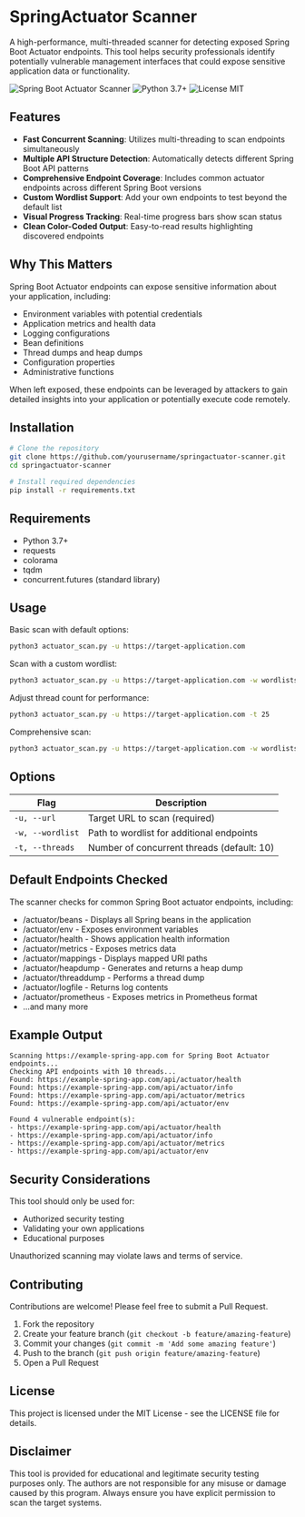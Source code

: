 # SpringActuator Scanner

A high-performance, multi-threaded scanner for detecting exposed Spring Boot Actuator endpoints. This tool helps security professionals identify potentially vulnerable management interfaces that could expose sensitive application data or functionality.

![Spring Boot Actuator Scanner](https://img.shields.io/badge/Spring-Scanner-brightgreen)
![Python 3.7+](https://img.shields.io/badge/Python-3.7+-blue)
![License MIT](https://img.shields.io/badge/License-MIT-green)

## Features

- **Fast Concurrent Scanning**: Utilizes multi-threading to scan endpoints simultaneously
- **Multiple API Structure Detection**: Automatically detects different Spring Boot API patterns
- **Comprehensive Endpoint Coverage**: Includes common actuator endpoints across different Spring Boot versions
- **Custom Wordlist Support**: Add your own endpoints to test beyond the default list
- **Visual Progress Tracking**: Real-time progress bars show scan status
- **Clean Color-Coded Output**: Easy-to-read results highlighting discovered endpoints

## Why This Matters

Spring Boot Actuator endpoints can expose sensitive information about your application, including:

- Environment variables with potential credentials
- Application metrics and health data
- Logging configurations
- Bean definitions
- Thread dumps and heap dumps
- Configuration properties
- Administrative functions

When left exposed, these endpoints can be leveraged by attackers to gain detailed insights into your application or potentially execute code remotely.

## Installation

```bash
# Clone the repository
git clone https://github.com/yourusername/springactuator-scanner.git
cd springactuator-scanner

# Install required dependencies
pip install -r requirements.txt
```

## Requirements

- Python 3.7+
- requests
- colorama
- tqdm
- concurrent.futures (standard library)

## Usage

Basic scan with default options:

```bash
python3 actuator_scan.py -u https://target-application.com
```

Scan with a custom wordlist:

```bash
python3 actuator_scan.py -u https://target-application.com -w wordlists/spring-paths.txt
```

Adjust thread count for performance:

```bash
python3 actuator_scan.py -u https://target-application.com -t 25
```

Comprehensive scan:

```bash
python3 actuator_scan.py -u https://target-application.com -w wordlists/spring-paths.txt -t 20
```

## Options

| Flag | Description |
|------|-------------|
| `-u, --url` | Target URL to scan (required) |
| `-w, --wordlist` | Path to wordlist for additional endpoints |
| `-t, --threads` | Number of concurrent threads (default: 10) |

## Default Endpoints Checked

The scanner checks for common Spring Boot actuator endpoints, including:

- /actuator/beans - Displays all Spring beans in the application
- /actuator/env - Exposes environment variables
- /actuator/health - Shows application health information
- /actuator/metrics - Exposes metrics data
- /actuator/mappings - Displays mapped URI paths
- /actuator/heapdump - Generates and returns a heap dump
- /actuator/threaddump - Performs a thread dump
- /actuator/logfile - Returns log contents
- /actuator/prometheus - Exposes metrics in Prometheus format
- ...and many more

## Example Output

```
Scanning https://example-spring-app.com for Spring Boot Actuator endpoints...
Checking API endpoints with 10 threads...
Found: https://example-spring-app.com/api/actuator/health
Found: https://example-spring-app.com/api/actuator/info
Found: https://example-spring-app.com/api/actuator/metrics
Found: https://example-spring-app.com/api/actuator/env

Found 4 vulnerable endpoint(s):
- https://example-spring-app.com/api/actuator/health
- https://example-spring-app.com/api/actuator/info
- https://example-spring-app.com/api/actuator/metrics
- https://example-spring-app.com/api/actuator/env
```

## Security Considerations

This tool should only be used for:
- Authorized security testing
- Validating your own applications
- Educational purposes

Unauthorized scanning may violate laws and terms of service.

## Contributing

Contributions are welcome! Please feel free to submit a Pull Request.

1. Fork the repository
2. Create your feature branch (`git checkout -b feature/amazing-feature`)
3. Commit your changes (`git commit -m 'Add some amazing feature'`)
4. Push to the branch (`git push origin feature/amazing-feature`)
5. Open a Pull Request

## License

This project is licensed under the MIT License - see the LICENSE file for details.

## Disclaimer

This tool is provided for educational and legitimate security testing purposes only. The authors are not responsible for any misuse or damage caused by this program. Always ensure you have explicit permission to scan the target systems. 
